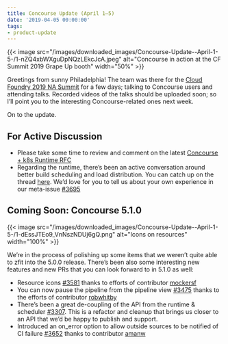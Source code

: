 ```yaml
---
title: Concourse Update (April 1–5)
date: '2019-04-05 00:00:00'
tags:
- product-update
---
```


{{< image src="/images/downloaded_images/Concourse-Update--April-1-5-/1-nZQ4xbWXguDpNQzLEkcJcA.jpeg" alt="Concourse in action at the CF Summit 2019 Grape Up booth" width="50%" >}}

Greetings from sunny Philadelphia! The team was there for the [Cloud Foundry 2019 NA Summit](https://www.cloudfoundry.org/event/nasummit2019/) for a few days; talking to Concourse users and attending talks. Recorded videos of the talks should be uploaded soon; so I’ll point you to the interesting Concourse-related ones next week.

On to the update.

## For Active Discussion

- Please take some time to review and comment on the latest [Concourse + k8s Runtime RFC](https://github.com/topherbullock/rfcs/blob/e4a80f902bc835b2d528a7550b427bfa83a5660d/008-k8s-runtime/proposal.md)
- Regarding the runtime, there’s been an active conversation around better build scheduling and load distribution. You can catch up on the thread [here](https://github.com/concourse/concourse/issues/2928). We’d love for you to tell us about your own experience in our meta-issue [#3695](https://github.com/concourse/concourse/issues/3695)

## Coming Soon: Concourse 5.1.0
{{< image src="/images/downloaded_images/Concourse-Update--April-1-5-/1-dEssJTEo9_VnNszNDUj6gQ.png" alt="Icons on resources" width="100%" >}}

We’re in the process of polishing up some items that we weren’t quite able to zfit into the 5.0.0 release. There’s been also some interesting new features and new PRs that you can look forward to in 5.1.0 as well:

- Resource icons [#3581](https://github.com/concourse/concourse/pull/3581) thanks to efforts of contributor [mockersf](https://github.com/mockersf)
- You can now pause the pipeline from the pipeline view [#3475](https://github.com/concourse/concourse/pull/3475) thanks to the efforts of contributor [robwhitby](https://github.com/robwhitby)
- There’s been a great de-coupling of the API from the runtime & scheduler [#3307](https://github.com/concourse/concourse/pull/3307). This is a refactor and cleanup that brings us closer to an API that we’d be happy to publish and support.
- Introduced an on\_error option to allow outside sources to be notified of CI failure [#3652](https://github.com/concourse/concourse/pull/3652) thanks to contributor [amanw](https://github.com/amanw)
